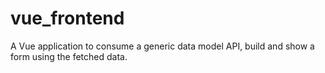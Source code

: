 # vue_frontend
A Vue application to consume a generic data model API, build and show a form using the fetched data.
